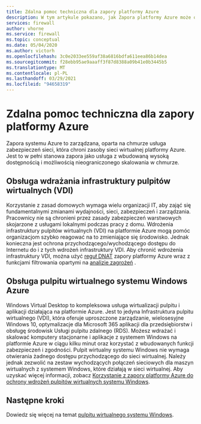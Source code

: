 ```yaml
---
title: Zdalna pomoc techniczna dla zapory platformy Azure
description: W tym artykule pokazano, jak Zapora platformy Azure może obsługiwać wymagania dotyczące zdalnego wymuszenia pracy.
services: firewall
author: vhorne
ms.service: firewall
ms.topic: conceptual
ms.date: 05/04/2020
ms.author: victorh
ms.openlocfilehash: 3c0e2033ee559af38a6816bdfa611eea86b14dea
ms.sourcegitcommit: f28ebb95ae9aaaff3f87d8388a09b41e0b3445b5
ms.translationtype: MT
ms.contentlocale: pl-PL
ms.lasthandoff: 03/29/2021
ms.locfileid: "94658319"
---
```

# <a name="azure-firewall-remote-work-support"></a>Zdalna pomoc techniczna dla zapory platformy Azure

Zapora systemu Azure to zarządzana, oparta na chmurze usługa zabezpieczeń sieci, która chroni zasoby sieci wirtualnej platformy Azure. Jest to w pełni stanowa zapora jako usługa z wbudowaną wysoką dostępnością i możliwością nieograniczonego skalowania w chmurze.

## <a name="virtual-desktop-infrastructure-vdi-deployment-support"></a>Obsługa wdrażania infrastruktury pulpitów wirtualnych (VDI)

Korzystanie z zasad domowych wymaga wielu organizacji IT, aby zająć się fundamentalnymi zmianami wydajności, sieci, zabezpieczeń i zarządzania. Pracownicy nie są chronieni przez zasady zabezpieczeń warstwowych skojarzone z usługami lokalnymi podczas pracy z domu. Wdrożenia infrastruktury pulpitów wirtualnych (VDI) na platformie Azure mogą pomóc organizacjom szybko reagować na to zmieniające się środowisko. Jednak konieczna jest ochrona przychodzącego/wychodzącego dostępu do Internetu do i z tych wdrożeń infrastruktury VDI. Aby chronić wdrożenia infrastruktury VDI, można użyć [reguł DNAT](rule-processing.md) zapory platformy Azure wraz z funkcjami filtrowania opartymi na [analizie zagrożeń](threat-intel.md) .

## <a name="azure-windows-virtual-desktop-support"></a>Obsługa pulpitu wirtualnego systemu Windows Azure

Windows Virtual Desktop to kompleksowa usługa wirtualizacji pulpitu i aplikacji działająca na platformie Azure. Jest to jedyna Infrastruktura pulpitu wirtualnego (VDI), która oferuje uproszczone zarządzanie, wielosesyjne Windows 10, optymalizacje dla Microsoft 365 aplikacji dla przedsiębiorstw i obsługę środowisk Usługi pulpitu zdalnego (RDS). Możesz wdrażać i skalować komputery stacjonarne i aplikacje z systemem Windows na platformie Azure w ciągu kilku minut oraz korzystać z wbudowanych funkcji zabezpieczeń i zgodności. Pulpit wirtualny systemu Windows nie wymaga otwierania żadnego dostępu przychodzącego do sieci wirtualnej. Należy jednak zezwolić na zestaw wychodzących połączeń sieciowych dla maszyn wirtualnych z systemem Windows, które działają w sieci wirtualnej. Aby uzyskać więcej informacji, zobacz [Korzystanie z zapory platformy Azure do ochrony wdrożeń pulpitów wirtualnych systemu Windows](protect-windows-virtual-desktop.md).

## <a name="next-steps"></a>Następne kroki

Dowiedz się więcej na temat [pulpitu wirtualnego systemu Windows](../virtual-desktop/index.yml).